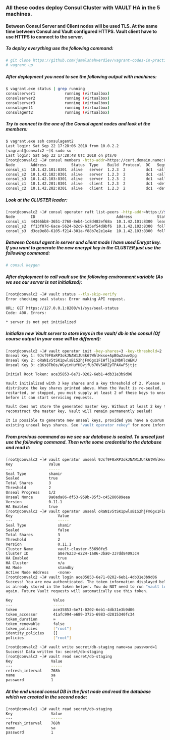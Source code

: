 ### All these codes deploy Consul Cluster with VAULT HA in the 5 machines. 

#### Between Consul Server and Client nodes will be used TLS. At the same time between Consul and Vault configured HTTPS. Vault client have to use HTTPS to connect to the server.

##### To deploy everything use the following command:
```bash
# git clone https://github.com/jamalshahverdiev/vagrant-codes-in-practice.git && cd vagrant-codes-in-practice/vagrant-nomad-consul-vault
# vagrant up
```

##### After deployment you need to see the following output with machines:
```bash
$ vagrant.exe status | grep running
consulserver1             running (virtualbox)
consulserver2             running (virtualbox)
consulserver3             running (virtualbox)
consulagent1              running (virtualbox)
consulagent2              running (virtualbox)
```

##### Try to connect to the one of the Consul agent nodes and look at the members:
```bash
$ vagrant.exe ssh consulagent2
Last login: Sat Sep 22 17:28:06 2018 from 10.0.2.2
[vagrant@convalc2 ~]$ sudo su -
Last login: Sat Sep 22 17:28:48 UTC 2018 on pts/0
[root@convalc2 ~]# consul members -http-addr=https://cert.domain.name:8500
Node       Address           Status  Type    Build  Protocol  DC   Segment
consul_s1  10.1.42.101:8301  alive   server  1.2.3  2         dc1  <all>
consul_s2  10.1.42.102:8301  alive   server  1.2.3  2         dc1  <all>
consul_s3  10.1.42.103:8301  alive   server  1.2.3  2         dc1  <all>
consul_c1  10.1.42.201:8301  alive   client  1.2.3  2         dc1  <default>
consul_c2  10.1.42.202:8301  alive   client  1.2.3  2         dc1  <default>
```

##### Look at the CLUSTER leader:
```bash
[root@convalc2 ~]# consul operator raft list-peers -http-addr=https://$3:8500
Node       ID                                    Address           State     Voter  RaftProtocol
consul_s1  44366bb8-3651-2768-8eb4-1c8d482ef68a  10.1.42.101:8300  leader    true   3
consul_s2  ff13f07d-6ace-5624-b2c9-635ef54d9bf6  10.1.42.102:8300  follower  true   3
consul_s3  d3ce9e88-6105-f214-301a-f88b7e2e1e4e  10.1.42.103:8300  follower  true   3
```

##### Between Consul agent in server and client mode I have used Enrypt key. If you want to generate the new encrypt key in the CLUSTER just use the following command:
```bash
# consul keygen
```

##### After deployment to call vault use the following environment variable (As we see our server is not initialized):
```bash
[root@convalc2 ~]# vault status --tls-skip-verify
Error checking seal status: Error making API request.

URL: GET https://127.0.0.1:8200/v1/sys/seal-status
Code: 400. Errors:

* server is not yet initialized
```

##### Initialize new Vault server to store keys in the vault/ db in the consul (Of course output in your case will be different):
```bash
[root@convalc2 ~]# vault operator init -key-shares=3 -key-threshold=2
Unseal Key 1: 9Jsf9F0xRP3okJNAW1JU4k6tWhlHxso+ApBGw2awvXpg
Unseal Key 2: oRaN1v5tSK1pwlsB1S2hjFm6gx1FiWfljaINbKlcWEKU
Unseal Key 3: cQKs8TbOs/WGyinHuYHBvjfUb70V5ARZyTPAXwP5jtjc

Initial Root Token: ace35853-6e71-0202-6eb1-4db31e3b9d06

Vault initialized with 3 key shares and a key threshold of 2. Please securely
distribute the key shares printed above. When the Vault is re-sealed,
restarted, or stopped, you must supply at least 2 of these keys to unseal it
before it can start servicing requests.

Vault does not store the generated master key. Without at least 2 key to
reconstruct the master key, Vault will remain permanently sealed!

It is possible to generate new unseal keys, provided you have a quorum of
existing unseal keys shares. See "vault operator rekey" for more information.
```

##### From previous command as we see our database is sealed. To unseal just use the following command. Then write some credential to the database and read it:
```bash
[root@convalc2 ~]# vault operator unseal 9Jsf9F0xRP3okJNAW1JU4k6tWhlHxso+ApBGw2awvXpg
Key                Value
---                -----
Seal Type          shamir
Sealed             true
Total Shares       3
Threshold          2
Unseal Progress    1/2
Unseal Nonce       9a0ada86-df53-959b-85f3-c45280689eea
Version            0.11.1
HA Enabled         true
[root@convalc2 ~]# vault operator unseal oRaN1v5tSK1pwlsB1S2hjFm6gx1FiWfljaINbKlcWEKU
Key                    Value
---                    -----
Seal Type              shamir
Sealed                 false
Total Shares           3
Threshold              2
Version                0.11.1
Cluster Name           vault-cluster-53690fe5
Cluster ID             a8e76233-e224-1a86-3ba0-337dd84093c4
HA Enabled             true
HA Cluster             n/a
HA Mode                standby
Active Node Address    <none>
[root@convalc2 ~]# vault login ace35853-6e71-0202-6eb1-4db31e3b9d06
Success! You are now authenticated. The token information displayed below
is already stored in the token helper. You do NOT need to run "vault login"
again. Future Vault requests will automatically use this token.

Key                  Value
---                  -----
token                ace35853-6e71-0202-6eb1-4db31e3b9d06
token_accessor       41afc994-e689-372b-6983-d2815340fc34
token_duration       ∞
token_renewable      false
token_policies       ["root"]
identity_policies    []
policies             ["root"]

[root@convalc2 ~]# vault write secret/db-staging name=sa password=1
Success! Data written to: secret/db-staging
[root@convalc2 ~]# vault read secret/db-staging
Key                 Value
---                 -----
refresh_interval    768h
name                sa
password            1
```


##### At the end unseal consul DB in the first node and read the database which we created in the second node:
```bash
[root@convalc1 ~]# vault read secret/db-staging
Key                 Value
---                 -----
refresh_interval    768h
name                sa
password            1
```
